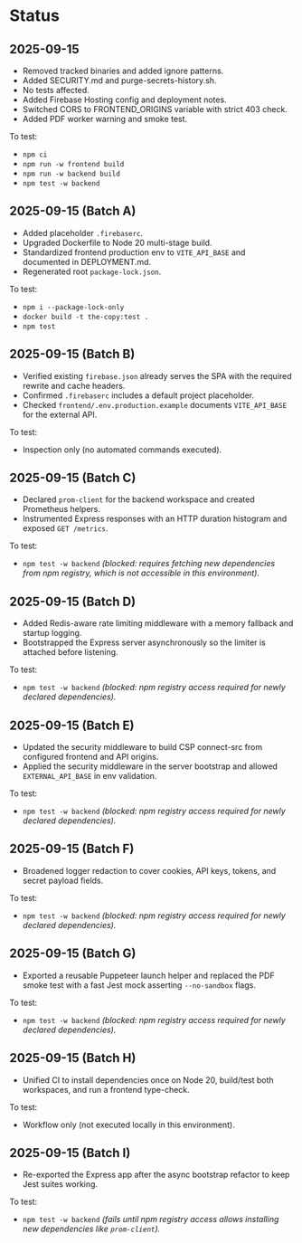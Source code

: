 # Status

## 2025-09-15
- Removed tracked binaries and added ignore patterns.
- Added SECURITY.md and purge-secrets-history.sh.
- No tests affected.
- Added Firebase Hosting config and deployment notes.
- Switched CORS to FRONTEND_ORIGINS variable with strict 403 check.
- Added PDF worker warning and smoke test.

To test:
- `npm ci`
- `npm run -w frontend build`
- `npm run -w backend build`
- `npm test -w backend`

## 2025-09-15 (Batch A)
- Added placeholder `.firebaserc`.
- Upgraded Dockerfile to Node 20 multi-stage build.
- Standardized frontend production env to `VITE_API_BASE` and documented in DEPLOYMENT.md.
- Regenerated root `package-lock.json`.

To test:
- `npm i --package-lock-only`
- `docker build -t the-copy:test .`
- `npm test`

## 2025-09-15 (Batch B)
- Verified existing `firebase.json` already serves the SPA with the required rewrite and cache headers.
- Confirmed `.firebaserc` includes a default project placeholder.
- Checked `frontend/.env.production.example` documents `VITE_API_BASE` for the external API.

To test:
- Inspection only (no automated commands executed).

## 2025-09-15 (Batch C)
- Declared `prom-client` for the backend workspace and created Prometheus helpers.
- Instrumented Express responses with an HTTP duration histogram and exposed `GET /metrics`.

To test:
- `npm test -w backend` *(blocked: requires fetching new dependencies from npm registry, which is not accessible in this environment).*

## 2025-09-15 (Batch D)
- Added Redis-aware rate limiting middleware with a memory fallback and startup logging.
- Bootstrapped the Express server asynchronously so the limiter is attached before listening.

To test:
- `npm test -w backend` *(blocked: npm registry access required for newly declared dependencies).*

## 2025-09-15 (Batch E)
- Updated the security middleware to build CSP connect-src from configured frontend and API origins.
- Applied the security middleware in the server bootstrap and allowed `EXTERNAL_API_BASE` in env validation.

To test:
- `npm test -w backend` *(blocked: npm registry access required for newly declared dependencies).*

## 2025-09-15 (Batch F)
- Broadened logger redaction to cover cookies, API keys, tokens, and secret payload fields.

To test:
- `npm test -w backend` *(blocked: npm registry access required for newly declared dependencies).*

## 2025-09-15 (Batch G)
- Exported a reusable Puppeteer launch helper and replaced the PDF smoke test with a fast Jest mock asserting `--no-sandbox` flags.

To test:
- `npm test -w backend` *(blocked: npm registry access required for newly declared dependencies).*

## 2025-09-15 (Batch H)
- Unified CI to install dependencies once on Node 20, build/test both workspaces, and run a frontend type-check.

To test:
- Workflow only (not executed locally in this environment).

## 2025-09-15 (Batch I)
- Re-exported the Express app after the async bootstrap refactor to keep Jest suites working.

To test:
- `npm test -w backend` *(fails until npm registry access allows installing new dependencies like `prom-client`).*
